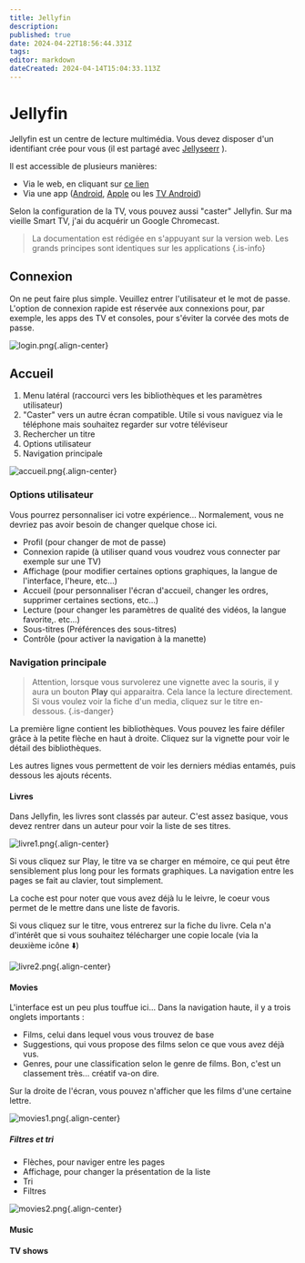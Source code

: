 ```yaml
---
title: Jellyfin
description: 
published: true
date: 2024-04-22T18:56:44.331Z
tags: 
editor: markdown
dateCreated: 2024-04-14T15:04:33.113Z
---
```


# Jellyfin	
Jellyfin est un centre de lecture multimédia. Vous devez disposer d'un identifiant crée pour vous (il est partagé avec [Jellyseerr](/jellyseerr) ).

Il est accessible de plusieurs manières:
- Via le web, en cliquant sur [ce lien](https://jellyfin.ktgn.net)
- Via une app ([Android](/https://play.google.com/store/apps/details?id=org.jellyfin.mobile), [Apple](/https://apps.apple.com/us/app/jellyfin-mobile/id1480192618?mt=8) ou les [TV Android](/https://play.google.com/store/apps/details?id=org.jellyfin.androidtv))

Selon la configuration de la TV, vous pouvez aussi "caster" Jellyfin. Sur ma vieille Smart TV, j'ai du acquérir un Google Chromecast.

> La documentation est rédigée en s'appuyant sur la version web. Les grands principes sont identiques sur les applications
{.is-info}

## Connexion

On ne peut faire plus simple.  Veuillez entrer l'utilisateur et le mot de passe.
L'option de connexion rapide est réservée aux connexions pour, par exemple, les apps des TV et consoles, pour s'éviter la corvée des mots de passe.

![login.png](/jellyfin/login.png){.align-center}

## Accueil

1. Menu latéral (raccourci vers les bibliothèques et les paramètres utilisateur)
2. "Caster" vers un autre écran compatible. Utile si vous naviguez via le téléphone mais souhaitez regarder sur votre téléviseur
3. Rechercher un titre
4. Options utilisateur
5. Navigation principale

![accueil.png](/jellyfin/accueil.png){.align-center}

### Options utilisateur

Vous pourrez personnaliser ici votre expérience...  Normalement, vous ne devriez pas avoir besoin de changer quelque chose ici.

- Profil  (pour changer de mot de passe)
- Connexion rapide (à utiliser quand vous voudrez vous connecter par exemple sur une TV)
- Affichage (pour modifier certaines options graphiques, la langue de l'interface, l'heure, etc...)
- Accueil (pour personnaliser l'écran d'accueil, changer les ordres, supprimer certaines sections, etc...)
- Lecture (pour changer les paramètres de qualité des vidéos, la langue favorite,. etc...)
- Sous-titres (Préférences des sous-titres)
- Contrôle (pour activer la navigation à la manette)

### Navigation principale

> Attention, lorsque vous survolerez une vignette avec la souris, il y aura un bouton **Play** qui apparaitra.
Cela lance la lecture directement. Si vous voulez voir la fiche d'un media, cliquez sur le titre en-dessous. 
{.is-danger}


La première ligne contient les bibliothèques. Vous pouvez les faire défiler grâce à la petite flèche en haut à droite.
Cliquez sur la vignette pour voir le détail des bibliothèques.

Les autres lignes vous permettent de voir les derniers médias entamés, puis dessous les ajouts récents.

#### Livres
Dans Jellyfin, les livres sont classés par auteur. C'est assez basique, vous devez rentrer dans un auteur pour voir la liste de ses titres.

![livre1.png](/jellyfin/livre1.png){.align-center}

Si vous cliquez sur Play, le titre va se charger en mémoire, ce qui peut être sensiblement plus long pour les formats graphiques. La navigation entre les pages se fait au clavier, tout simplement. 

La coche est pour noter que vous avez déjà lu le leivre, le coeur vous permet de le mettre dans une liste de favoris.

Si vous cliquez sur le titre, vous entrerez sur la fiche du livre. Cela n'a d'intérêt que si vous souhaitez télécharger une copie locale (via la deuxième icône ⬇️)

![livre2.png](/jellyfin/livre2.png){.align-center}

#### Movies

L'interface est un peu plus touffue ici... Dans la navigation haute, il y a trois onglets importants :

- Films, celui dans lequel vous vous trouvez de base
- Suggestions, qui vous propose des films selon ce que vous avez déjà vus.
- Genres, pour une classification selon le genre de films. Bon, c'est un classement très... créatif va-on dire. 

Sur la droite de l'écran, vous pouvez n'afficher que les films d'une certaine lettre. 

![movies1.png](/jellyfin/movies1.png){.align-center}

##### Filtres et tri

- Flèches, pour naviger entre les pages
- Affichage, pour changer la présentation de la liste
- Tri
- Filtres

![movies2.png](/jellyfin/movies2.png){.align-center}

#### Music

#### TV shows



